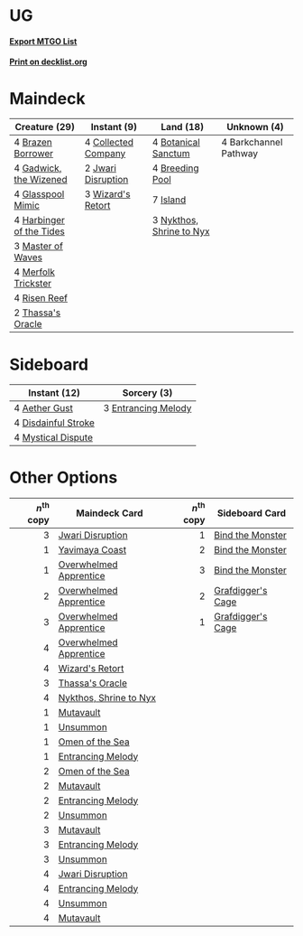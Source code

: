 # UG

#### [Export MTGO List](../collection/UG/UG.txt)
#### [Print on decklist.org](http://decklist.org/?deckmain=4%09Barkchannel%20Pathway%0A4%09Botanical%20Sanctum%0A4%09Brazen%20Borrower%0A4%09Breeding%20Pool%0A4%09Collected%20Company%0A4%09Gadwick,%20the%20Wizened%0A4%09Glasspool%20Mimic%0A4%09Harbinger%20of%20the%20Tides%0A7%09Island%0A2%09Jwari%20Disruption%0A3%09Master%20of%20Waves%0A4%09Merfolk%20Trickster%0A3%09Nykthos,%20Shrine%20to%20Nyx%0A4%09Risen%20Reef%0A2%09Thassa's%20Oracle%0A3%09Wizard's%20Retort&deckside=4%09Aether%20Gust%0A4%09Disdainful%20Stroke%0A3%09Entrancing%20Melody%0A4%09Mystical%20Dispute)
# Maindeck

|                                           Creature (29)                                           |                                         Instant (9)                                          |                                             Land (18)                                             |     Unknown (4)     |
|---------------------------------------------------------------------------------------------------|----------------------------------------------------------------------------------------------|---------------------------------------------------------------------------------------------------|---------------------|
|4 [Brazen Borrower](http://gatherer.wizards.com/Pages/Card/Details.aspx?multiverseid=473001)       |4 [Collected Company](http://gatherer.wizards.com/Pages/Card/Details.aspx?multiverseid=394519)|4 [Botanical Sanctum](http://gatherer.wizards.com/Pages/Card/Details.aspx?multiverseid=417817)     |4 Barkchannel Pathway|
|4 [Gadwick, the Wizened](http://gatherer.wizards.com/Pages/Card/Details.aspx?multiverseid=473010)  |2 [Jwari Disruption](http://gatherer.wizards.com/Pages/Card/Details.aspx?multiverseid=491693) |4 [Breeding Pool](http://gatherer.wizards.com/Pages/Card/Details.aspx?multiverseid=97088)          |                     |
|4 [Glasspool Mimic](http://gatherer.wizards.com/Pages/Card/Details.aspx?multiverseid=491688)       |3 [Wizard's Retort](http://gatherer.wizards.com/Pages/Card/Details.aspx?multiverseid=442963)  |7 [Island](http://gatherer.wizards.com/Pages/Card/Details.aspx?multiverseid=439857)                |                     |
|4 [Harbinger of the Tides](http://gatherer.wizards.com/Pages/Card/Details.aspx?multiverseid=433017)|                                                                                              |3 [Nykthos, Shrine to Nyx](http://gatherer.wizards.com/Pages/Card/Details.aspx?multiverseid=373713)|                     |
|3 [Master of Waves](http://gatherer.wizards.com/Pages/Card/Details.aspx?multiverseid=438441)       |                                                                                              |                                                                                                   |                     |
|4 [Merfolk Trickster](http://gatherer.wizards.com/Pages/Card/Details.aspx?multiverseid=442944)     |                                                                                              |                                                                                                   |                     |
|4 [Risen Reef](http://gatherer.wizards.com/Pages/Card/Details.aspx?multiverseid=466971)            |                                                                                              |                                                                                                   |                     |
|2 [Thassa's Oracle](http://gatherer.wizards.com/Pages/Card/Details.aspx?multiverseid=476324)       |                                                                                              |                                                                                                   |                     |


# Sideboard

|                                         Instant (12)                                         |                                         Sorcery (3)                                          |
|----------------------------------------------------------------------------------------------|----------------------------------------------------------------------------------------------|
|4 [Aether Gust](http://gatherer.wizards.com/Pages/Card/Details.aspx?multiverseid=466796)      |3 [Entrancing Melody](http://gatherer.wizards.com/Pages/Card/Details.aspx?multiverseid=435207)|
|4 [Disdainful Stroke](http://gatherer.wizards.com/Pages/Card/Details.aspx?multiverseid=420705)|                                                                                              |
|4 [Mystical Dispute](http://gatherer.wizards.com/Pages/Card/Details.aspx?multiverseid=473020) |                                                                                              |


# Other Options

|*n*<sup>th</sup> copy|                                          Maindeck Card                                          |*n*<sup>th</sup> copy|                                       Sideboard Card                                       |
|--------------------:|-------------------------------------------------------------------------------------------------|--------------------:|--------------------------------------------------------------------------------------------|
|                    3|[Jwari Disruption](http://gatherer.wizards.com/Pages/Card/Details.aspx?multiverseid=491693)      |                    1|[Bind the Monster](http://gatherer.wizards.com/Pages/Card/Details.aspx?multiverseid=503655) |
|                    1|[Yavimaya Coast](http://gatherer.wizards.com/Pages/Card/Details.aspx?multiverseid=129810)        |                    2|[Bind the Monster](http://gatherer.wizards.com/Pages/Card/Details.aspx?multiverseid=503655) |
|                    1|[Overwhelmed Apprentice](http://gatherer.wizards.com/Pages/Card/Details.aspx?multiverseid=473022)|                    3|[Bind the Monster](http://gatherer.wizards.com/Pages/Card/Details.aspx?multiverseid=503655) |
|                    2|[Overwhelmed Apprentice](http://gatherer.wizards.com/Pages/Card/Details.aspx?multiverseid=473022)|                    2|[Grafdigger's Cage](http://gatherer.wizards.com/Pages/Card/Details.aspx?multiverseid=278452)|
|                    3|[Overwhelmed Apprentice](http://gatherer.wizards.com/Pages/Card/Details.aspx?multiverseid=473022)|                    1|[Grafdigger's Cage](http://gatherer.wizards.com/Pages/Card/Details.aspx?multiverseid=278452)|
|                    4|[Overwhelmed Apprentice](http://gatherer.wizards.com/Pages/Card/Details.aspx?multiverseid=473022)|                     |                                                                                            |
|                    4|[Wizard's Retort](http://gatherer.wizards.com/Pages/Card/Details.aspx?multiverseid=442963)       |                     |                                                                                            |
|                    3|[Thassa's Oracle](http://gatherer.wizards.com/Pages/Card/Details.aspx?multiverseid=476324)       |                     |                                                                                            |
|                    4|[Nykthos, Shrine to Nyx](http://gatherer.wizards.com/Pages/Card/Details.aspx?multiverseid=373713)|                     |                                                                                            |
|                    1|[Mutavault](http://gatherer.wizards.com/Pages/Card/Details.aspx?multiverseid=370733)             |                     |                                                                                            |
|                    1|[Unsummon](http://gatherer.wizards.com/Pages/Card/Details.aspx?multiverseid=136218)              |                     |                                                                                            |
|                    1|[Omen of the Sea](http://gatherer.wizards.com/Pages/Card/Details.aspx?multiverseid=476309)       |                     |                                                                                            |
|                    1|[Entrancing Melody](http://gatherer.wizards.com/Pages/Card/Details.aspx?multiverseid=435207)     |                     |                                                                                            |
|                    2|[Omen of the Sea](http://gatherer.wizards.com/Pages/Card/Details.aspx?multiverseid=476309)       |                     |                                                                                            |
|                    2|[Mutavault](http://gatherer.wizards.com/Pages/Card/Details.aspx?multiverseid=370733)             |                     |                                                                                            |
|                    2|[Entrancing Melody](http://gatherer.wizards.com/Pages/Card/Details.aspx?multiverseid=435207)     |                     |                                                                                            |
|                    2|[Unsummon](http://gatherer.wizards.com/Pages/Card/Details.aspx?multiverseid=136218)              |                     |                                                                                            |
|                    3|[Mutavault](http://gatherer.wizards.com/Pages/Card/Details.aspx?multiverseid=370733)             |                     |                                                                                            |
|                    3|[Entrancing Melody](http://gatherer.wizards.com/Pages/Card/Details.aspx?multiverseid=435207)     |                     |                                                                                            |
|                    3|[Unsummon](http://gatherer.wizards.com/Pages/Card/Details.aspx?multiverseid=136218)              |                     |                                                                                            |
|                    4|[Jwari Disruption](http://gatherer.wizards.com/Pages/Card/Details.aspx?multiverseid=491693)      |                     |                                                                                            |
|                    4|[Entrancing Melody](http://gatherer.wizards.com/Pages/Card/Details.aspx?multiverseid=435207)     |                     |                                                                                            |
|                    4|[Unsummon](http://gatherer.wizards.com/Pages/Card/Details.aspx?multiverseid=136218)              |                     |                                                                                            |
|                    4|[Mutavault](http://gatherer.wizards.com/Pages/Card/Details.aspx?multiverseid=370733)             |                     |                                                                                            |

